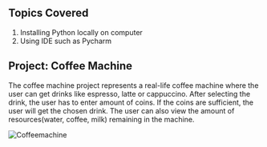 ## Topics Covered

1. Installing Python locally on computer
2. Using IDE such as Pycharm

## Project: Coffee Machine

The coffee machine project represents a real-life coffee machine where the user can get drinks like espresso, latte or cappuccino. After selecting the drink, the user has to enter amount of coins. If the coins are sufficient, the user will get the chosen drink. The user can also view the amount of resources(water, coffee, milk) remaining in the machine.

![Coffeemachine](https://github.com/user-attachments/assets/5636c7ba-59a0-4ffd-ac3c-537da1930d12)
